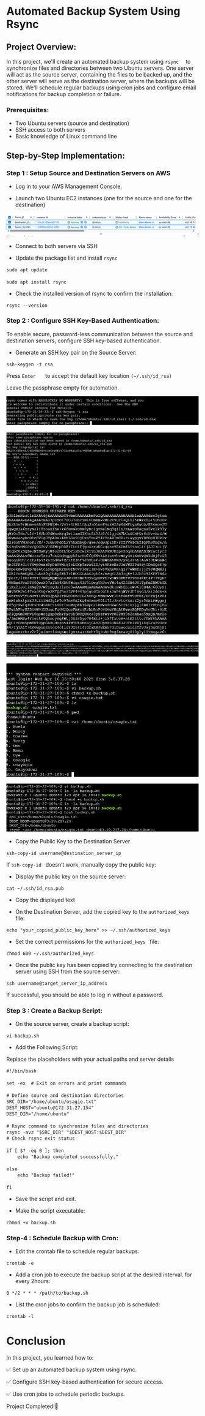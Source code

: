 
# Automated Backup System Using Rsync

## Project Overview:

In this project, we'll create an automated backup system using ```rsync 
                    ```
to synchronize files and directories between two Ubuntu servers. One server will act as the source server, containing the files to be backed up, and the other server will serve as the destination server, where the backups will be stored. We'll schedule regular backups using cron jobs and configure email notifications for backup completion or failure.

### Prerequisites:

* Two Ubuntu servers (source and destination)
* SSH access to both servers
* Basic knowledge of Linux command line

## Step-by-Step Implementation:

### Step 1 : Setup Source and Destination Servers on AWS

* Log in to your AWS Management Console.

* Launch two Ubuntu EC2 instances (one for the source and one for the destination)

![alt text](Image/instances-running.png)


* Connect to both servers via SSH

* Update the package list and install ```rsync    
       ```

```
sudo apt update

sudo apt install rsync
```

* Check the installed version of rsync to confirm the installation:

```
rsync --version 
```

### Step 2 : Configure SSH Key-Based Authentication:

To enable secure, password-less communication between the source and destination servers, configure SSH key-based authentication.

* Generate an SSH key pair on the Source Server:

```
ssh-keygen -t rsa
```

Press ```Enter  
      ```
to accept the default key location ```(~/.ssh/id_rsa)
     ```

Leave the passphrase empty for automation.

![alt text](Image/pass-phrase.png)

![alt text](Image/pass-phrasenew.png)


![alt text](Image/diagram-02.png)

![alt text](Image/diagram-03.png)

![alt text](Image/diagram-04.png)

![alt text](Image/diagram-05.png)

* Copy the Public Key to the Destination Server

```
ssh-copy-id username@destination_server_ip
```

If   ```ssh-copy-id
     ```
doesn’t work, manually copy the public key:

* Display the public key on the source server:

```
cat ~/.ssh/id_rsa.pub
```

* Copy the displayed text

* On the Destination Server, add the copied key to the   ```authorized_keys
             ```
file:

```
echo "your_copied_public_key_here" >> ~/.ssh/authorized_keys
```

* Set the correct permissions for the  ```authorized_keys
      ```
file:

```
chmod 600 ~/.ssh/authorized_keys
```

* Once the public key has been copied try connecting to the destination server using SSH from the source server:

```
ssh username@target_server_ip_address
```

If successful, you should be able to log in without a password.


### Step 3 : Create a Backup Script:

* On the source server, create a backup script:

```
vi backup.sh
```

* Add the Following Script:

Replace the placeholders with your actual paths and server details

```
#!/bin/bash

set -ex  # Exit on errors and print commands

# Define source and destination directories
SRC_DIR="/home/ubuntu/osagie.txt"
DEST_HOST="ubuntu@172.31.27.154"
DEST_DIR="/home/ubuntu"

# Rsync command to synchronize files and directories
rsync -avz "$SRC_DIR" "$DEST_HOST:$DEST_DIR"
# Check rsync exit status

if [ $? -eq 0 ]; then
    echo "Backup completed successfully."

else
    echo "Backup failed!"

fi

```

* Save the script and exit.

* Make the script executable:

```
chmod +x backup.sh
```

### Step-4 : Schedule Backup with Cron:

* Edit the crontab file to schedule regular backups:

```
crontab -e
```

* Add a cron job to execute the backup script at the desired interval. for every 2hours:

```
0 */2 * * * /path/to/backup.sh
```

* List the cron jobs to confirm the backup job is scheduled:

```
crontab -l
```

# Conclusion

In this project, you learned how to:

✅ Set up an automated backup system using rsync.

✅ Configure SSH key-based authentication for secure access.

✅ Use cron jobs to schedule periodic backups.

Project Completed!🎉
   








                                      






 
 


